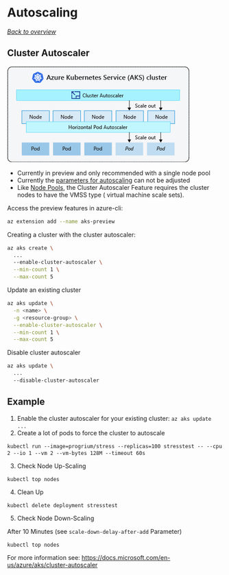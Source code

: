 # Autoscaling

[_Back to overview_](README.md)

## Cluster Autoscaler

![Cluster Autoscaler](cluster-autoscaler.png "Cluster Autoscaler")

- Currently in preview and only recommended with a single node pool
- Currently the [parameters for autoscaling](https://github.com/kubernetes/autoscaler/blob/master/cluster-autoscaler/FAQ.md#what-are-the-parameters-to-ca) can not be adjusted
- Like [Node Pools](node-autoscaling.md), the Cluster Autoscaler Feature requires the cluster nodes to have the VMSS type ( virtual machine scale sets).

Access the preview features in azure-cli:

```bash
az extension add --name aks-preview
```

Creating a cluster with the cluster autoscaler:

```bash
az aks create \
  ...
  --enable-cluster-autoscaler \
  --min-count 1 \
  --max-count 5
```

Update an existing cluster

```bash
az aks update \
  -n <name> \
  -g <resource-group> \
  --enable-cluster-autoscaler \
  --min-count 1 \
  --max-count 5
```

Disable cluster autoscaler

```bash
az aks update \
  ...
  --disable-cluster-autoscaler
```

## Example

1. Enable the cluster autoscaler for your existing cluster: `az aks update ...`
2. Create a lot of pods to force the cluster to autoscale

```
kubectl run --image=progrium/stress --replicas=100 stresstest -- --cpu 2 --io 1 --vm 2 --vm-bytes 128M --timeout 60s
```

3. Check Node Up-Scaling

```
kubectl top nodes
```

4. Clean Up

```
kubectl delete deployment stresstest
```

5. Check Node Down-Scaling

After 10 Minutes (see `scale-down-delay-after-add` Parameter)

```
kubectl top nodes
```

For more information see: https://docs.microsoft.com/en-us/azure/aks/cluster-autoscaler
